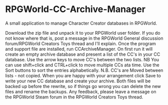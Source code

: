 # RPGWorld-CC-Archive-Manager
A small application to manage Character Creator databases in RPGWorld.

Download the zip file and unpack it to your RPGWorld user folder. If you do not know where that is, post a message in the RPGWorld General discussion forum/RPGWorld Creators Toys thread and I'll explain.
Once the program and support file are installed, run CCArchiveManager.
On first run it will create an empty archive database and present a list of the CC's in your CC database.
Use the arrow keys to move CC's between the two lists. NB You can use shift+click and CTRL+click to move multiple CCs ata time.
Use the Sort buttons to sort the entries alphabetically.
N.B. CC's are Moved between lists - not copied.
When you are happy with your arrangement click Save to write your new CC database and create your archive. Both files will be backed up before the rewrite, so if things go wrong you can delete the new files and rename the backups.
Any feedback, please leave a message on the RPGWorld Steam forum in the RPGWorld Creators Toys thread.
